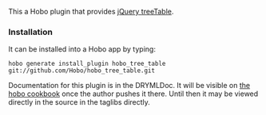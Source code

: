 This a Hobo plugin that provides [jQuery treeTable](http://ludo.cubicphuse.nl/jquery-plugins/treeTable/doc/).

### Installation

It can be installed into a Hobo app by typing:

    hobo generate install_plugin hobo_tree_table git://github.com/Hobo/hobo_tree_table.git

Documentation for this plugin is in the DRYMLDoc.   It will be visible on [the hobo cookbook](http://cookbook.hobocentral.net) once the author pushes it there.  Until then it may be viewed directly in the source in the taglibs directly.
